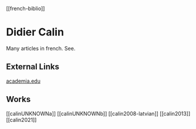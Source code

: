 [[french-biblio]]
# Didier Calin
Many articles in french. See.
## External Links
[academia.edu](https://independent.academia.edu/DidierCalin)


## Works
[[calinUNKNOWNa]]
[[calinUNKNOWNb]]
[[calin2008-latvian]]
[[calin2013]]
[[calin2021]]